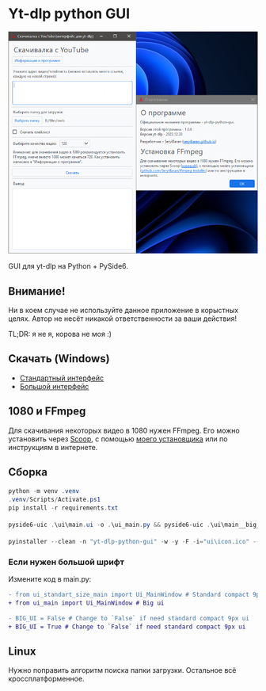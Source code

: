 # Yt-dlp python GUI

![screenshot](readme_images/screenshot.png)

GUI для yt-dlp на Python + PySide6.

## Внимание!

Ни в коем случае не используйте данное приложение в корыстных целях. Автор не несёт никакой ответственности за ваши действия!

TL;DR: я не я, корова не моя :)

## Скачать (Windows)

- [Стандартный интерфейс](https://github.com/SeryiBaran/yt-dlp-python-gui/releases/latest/download/yt-dlp-python-gui.exe)
- [Большой интерфейс](https://github.com/SeryiBaran/yt-dlp-python-gui/releases/latest/download/yt-dlp-python-gui__big_ui.exe)

## 1080 и FFmpeg

Для скачивания некоторых видео в 1080 нужен FFmpeg. Его можно установить через [Scoop](https://scoop.sh), с помощью [моего установщика](https://github.com/SeryiBaran/ffmpeg_installer) или по инструкциям в интернете.

## Сборка

```powershell
python -m venv .venv
.venv/Scripts/Activate.ps1
pip install -r requirements.txt

pyside6-uic .\ui\main.ui -o .\ui_main.py && pyside6-uic .\ui\main__big_ui.ui -o .\ui_main__big_ui.py && pyside6-uic .\ui\about.ui -o .\ui_about.py

pyinstaller --clean -n "yt-dlp-python-gui" -w -y -F -i="ui\icon.ico" --add-data="ui\icon.ico:ui" .\main.py
```

### Если нужен большой шрифт

Измените код в main.py:

```diff
- from ui_standart_size_main import Ui_MainWindow # Standard compact 9px ui
+ from ui_main import Ui_MainWindow # Big ui
```

```diff
- BIG_UI = False # Change to `False` if need standard compact 9px ui
+ BIG_UI = True # Change to `False` if need standard compact 9px ui
```

## Linux

Нужно поправить алгоритм поиска папки загрузки. Остальное всё кроссплатформенное.
